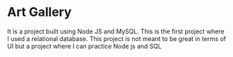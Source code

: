 # Art Gallery

It is a project built using Node JS and MySQL.
This is the first project where I used a relational database.
This project is not meant to be great in terms of UI but a project where I can practice Node js and SQL

